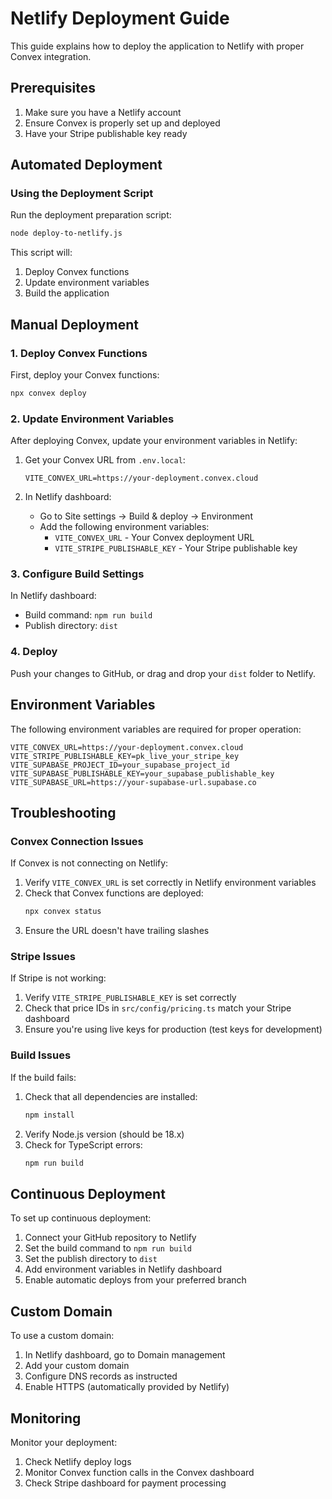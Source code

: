 # Netlify Deployment Guide

This guide explains how to deploy the application to Netlify with proper Convex integration.

## Prerequisites

1. Make sure you have a Netlify account
2. Ensure Convex is properly set up and deployed
3. Have your Stripe publishable key ready

## Automated Deployment

### Using the Deployment Script

Run the deployment preparation script:

```bash
node deploy-to-netlify.js
```

This script will:
1. Deploy Convex functions
2. Update environment variables
3. Build the application

## Manual Deployment

### 1. Deploy Convex Functions

First, deploy your Convex functions:

```bash
npx convex deploy
```

### 2. Update Environment Variables

After deploying Convex, update your environment variables in Netlify:

1. Get your Convex URL from `.env.local`:
   ```
   VITE_CONVEX_URL=https://your-deployment.convex.cloud
   ```

2. In Netlify dashboard:
   - Go to Site settings → Build & deploy → Environment
   - Add the following environment variables:
     - `VITE_CONVEX_URL` - Your Convex deployment URL
     - `VITE_STRIPE_PUBLISHABLE_KEY` - Your Stripe publishable key

### 3. Configure Build Settings

In Netlify dashboard:
- Build command: `npm run build`
- Publish directory: `dist`

### 4. Deploy

Push your changes to GitHub, or drag and drop your `dist` folder to Netlify.

## Environment Variables

The following environment variables are required for proper operation:

```env
VITE_CONVEX_URL=https://your-deployment.convex.cloud
VITE_STRIPE_PUBLISHABLE_KEY=pk_live_your_stripe_key
VITE_SUPABASE_PROJECT_ID=your_supabase_project_id
VITE_SUPABASE_PUBLISHABLE_KEY=your_supabase_publishable_key
VITE_SUPABASE_URL=https://your-supabase-url.supabase.co
```

## Troubleshooting

### Convex Connection Issues

If Convex is not connecting on Netlify:

1. Verify `VITE_CONVEX_URL` is set correctly in Netlify environment variables
2. Check that Convex functions are deployed:
   ```bash
   npx convex status
   ```
3. Ensure the URL doesn't have trailing slashes

### Stripe Issues

If Stripe is not working:

1. Verify `VITE_STRIPE_PUBLISHABLE_KEY` is set correctly
2. Check that price IDs in `src/config/pricing.ts` match your Stripe dashboard
3. Ensure you're using live keys for production (test keys for development)

### Build Issues

If the build fails:

1. Check that all dependencies are installed:
   ```bash
   npm install
   ```
2. Verify Node.js version (should be 18.x)
3. Check for TypeScript errors:
   ```bash
   npm run build
   ```

## Continuous Deployment

To set up continuous deployment:

1. Connect your GitHub repository to Netlify
2. Set the build command to `npm run build`
3. Set the publish directory to `dist`
4. Add environment variables in Netlify dashboard
5. Enable automatic deploys from your preferred branch

## Custom Domain

To use a custom domain:

1. In Netlify dashboard, go to Domain management
2. Add your custom domain
3. Configure DNS records as instructed
4. Enable HTTPS (automatically provided by Netlify)

## Monitoring

Monitor your deployment:

1. Check Netlify deploy logs
2. Monitor Convex function calls in the Convex dashboard
3. Check Stripe dashboard for payment processing
